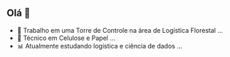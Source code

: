 ## Olá 👋

- 🚛 Trabalho em uma Torre de Controle na área de Logística Florestal ...
- 🌲 Técnico em Celulose e Papel ...
- 📊 Atualmente estudando logística e ciência de dados ...






<!--
**patrickjbm/patrickjbm** is a ✨ _special_ ✨ repository because its `README.md` (this file) appears on your GitHub profile.

Here are some ideas to get you started:-->


